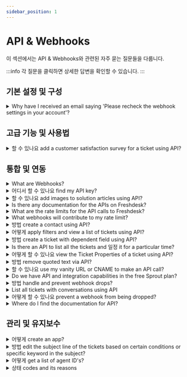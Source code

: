 ```yaml
---
sidebar_position: 1
---
```


# API &amp; Webhooks

이 섹션에서는 API &amp; Webhooks와 관련된 자주 묻는 질문들을 다룹니다.

:::info
각 질문을 클릭하면 상세한 답변을 확인할 수 있습니다.
:::


## 기본 설정 및 구성

<details>
<summary>Why have I received an email saying 'Please recheck the webhook settings in your account'?</summary>

<p ><span style={{ fontSize: "16px" }}>This is a notification email that is auto-generated when a Webhook which is triggered from your account fails. This Webhook might be a part of the automations or from your server. </span></p><p ><br /></p><p ><span style={{ fontSize: "16px" }}>When you set-up webhooks, you would have entered an incorrect URL or the content in the script for webhooks might be incorrect. Please confirm that you have entered the right URL for those webhooks and verify if the rules are set correctly.</span></p>

</details>


## 고급 기능 및 사용법

<details>
<summary>할 수 있나요 add a customer satisfaction survey for a ticket using API?</summary>

<p>Yes, here is the the API documentation for creating a Satisfaction Survey: <a href="https://developer.freshdesk.com/api/#create_satisfaction_rating" rel="noreferrer">https://developer.freshdesk.com/api/#create_satisfaction_rating</a>. </p><p><br /></p><p>The endpoint api/v2/tickets/[ticket_id]/satisfaction_ratings is the one for creating a satisfaction rating using APIs.</p><p><br /></p>

</details>


## 통합 및 연동

<details>
<summary>What are Webhooks?</summary>

<p ><span style={{ fontSize: "16px" }}>A Webhook is a callback to an application or web service that is triggered when a specific event occurs. That means you can set up a Webhook to look for a specific update, change or action to occur in your Helpdesk and it will automatically push the information you specify to the application you want. In simple words, two applications communicate using Webhooks.<br />Webhooks can be triggered via the automation rules that run on ticket creation and rules that run on ticket updates in Freshdesk.</span></p><p ><br /></p>

</details>

<details>
<summary>어디서 할 수 있나요 find my API key?</summary>

<p class="article_note" ><strong>Note:&nbsp;</strong>If your account is on the <strong>Sprout</strong> plan, the API key and the API functionality will NOT be available.</p><p ><br /></p><p >An API key is a unique alphanumeric identifier, for each agent on your Freshdesk Account. Irrespective of which version of <strong>Freshdesk's APIs</strong> you use, you will need to provide either your username and password combination or your API key for authorization when making API calls by triggering webhooks. Here's how you can retrieve your API key:</p><ul ><li>Login to your Freshdesk Account</li><li>Click on your profile picture icon on the top right corner and select <strong>Profile Settings</strong></li></ul><p ><br /></p><p ><img class="fr-dib fr-bordered" src="#" style={{ fontSize: "16px" }} /></p><p ><br /></p><ul ><li>On the right pane, you will find the <strong>API Key</strong></li><li>Copy-paste this as required to authenticate third-party solutions</li></ul><p><br /></p><p dir="ltr"><span dir="ltr" style={{ fontSize: "16px" }}>Please ensure that you are the administrator/account administrator to perform helpdesk activities using the API. Keep in mind that the API keys for admin/account admin are based on role capabilities. For example, the account admin API is required to install an app from the marketplace or for any integration, while the admin's API can be used for any ticketing-related activities. If you encounter any issues finding your API key under your profile, kindly log in to your helpdesk from a different browser or clear the cache or cookies from your existing browser. Then, log in if needed and navigate through your profile settings to find your API key.</span></p>

</details>

<details>
<summary>할 수 있나요 add images to solution articles using API?</summary>

<p><span >Yes, you can add inline images to your solution articles using API. Refer to the sample code given below :</span></p>

```json
{
  "description":"Test Article <img src='https://snag.gy/0vVeuf.jpg' alt='Smiley face'>",
  "status":2,
  "title":"Solutions API",
  "type":1
}
```

<p>Note: Please ensure that the image should be hosted in a public location. </p><p></p><p><br /></p>

</details>

<details>
<summary>Is there any documentation for the APIs on Freshdesk?</summary>

<p><span style={{ fontSize: "16px" }}>Please visit <a href="http://developer.freshdesk.com/api" rel="noreferrer">http://developer.freshdesk.com/api</a> for API documentation.</span></p>

</details>

<details>
<summary>What are the rate limits for the API calls to Freshdesk?</summary>

<p ><strong ><span style={{ fontSize: "16px" }}>Note:&nbsp;</span></strong><span style={{ fontSize: "16px" }}><span style={{ fontSize: "16px" }}><span style={{ fontSize: "16px" }}>The per-minute rate limiting is being rolled out in batches.</span></span></span></p><p style={{ fontSize: "16px" }}><span style={{ fontSize: "16px" }}><span style={{ fontSize: "16px" }}><span style={{ fontSize: "16px" }}><br /></span></span></span></p><p style={{ fontSize: "16px" }}><span style={{ fontSize: "16px" }}><span style={{ fontSize: "16px" }}><span style={{ fontSize: "16px" }}>The number of API calls you can make is based on your plan. This limit is applied to your account irrespective of the number of agents you have or IP addresses used to make the calls.&nbsp;</span></span></span></p><p style={{ fontSize: "16px" }}><span style={{ fontSize: "16px" }}><span style={{ fontSize: "16px" }}><span style={{ fontSize: "16px" }}><br /></span></span></span></p><p style={{ fontSize: "16px" }}><span style={{ fontSize: "16px" }}><span style={{ fontSize: "16px" }}><span style={{ fontSize: "16px" }}>We're currently moving all Freshdesk accounts from a per-hour limit to a per-minute limit. In this article, we'll give you details on both.&nbsp;</span></span></span></p><p style={{ fontSize: "16px" }}><span style={{ fontSize: "16px" }}><span style={{ fontSize: "16px" }}><span style={{ fontSize: "16px" }}><br /></span></span></span></p><p style={{ fontSize: "16px" }}><span style={{ fontSize: "16px" }}><span style={{ fontSize: "16px" }}><span style={{ fontSize: "16px" }}><strong style={{ fontSize: "16px" }}>Call limits per minute</strong></span></span></span></p><p style={{ fontSize: "16px" }}><span style={{ fontSize: "16px" }}><span style={{ fontSize: "16px" }}><span style={{ fontSize: "16px" }}><br /></span></span></span></p><table style={{ fontSize: "16px" }}><tbody style={{ fontSize: "16px" }}><tr style={{ fontSize: "16px" }}><td style={{ fontSize: "16px" }}><span style={{ fontSize: "16px" }}><span style={{ fontSize: "16px" }}><span style={{ fontSize: "16px" }}><strong dir="ltr" style={{ fontSize: "16px" }}>&nbsp;Plan</strong><br /></span><br /></span></span></td><td style={{ fontSize: "16px" }}><span style={{ fontSize: "16px" }}><span style={{ fontSize: "16px" }}><span style={{ fontSize: "16px" }}><strong dir="ltr" style={{ fontSize: "16px" }}>&nbsp; &nbsp; &nbsp;Calls per minute&nbsp;</strong></span><br /></span></span></td><td style={{ fontSize: "16px" }}><div style={{ fontSize: "16px" }}><span style={{ fontSize: "16px" }}><span style={{ fontSize: "16px" }}><span style={{ fontSize: "16px" }}><strong style={{ fontSize: "16px" }}>Maximum limit per endpoint</strong><br /></span><br /></span></span></div></td></tr><tr style={{ fontSize: "16px" }}><td style={{ fontSize: "16px" }}><span style={{ fontSize: "16px" }}><span style={{ fontSize: "16px" }}><span dir="ltr" style={{ fontSize: "16px" }}>Free</span><br /></span></span></td><td dir="ltr" style={{ fontSize: "16px" }}><span style={{ fontSize: "16px" }}><span style={{ fontSize: "16px" }}>0<br /></span></span></td><td style={{ fontSize: "16px" }}><span style={{ fontSize: "16px" }}><span style={{ fontSize: "16px" }}><span style={{ fontSize: "16px" }}><span dir="ltr" style={{ fontSize: "16px" }}>0</span><br /></span><br /></span></span></td></tr><tr style={{ fontSize: "16px" }}><td style={{ fontSize: "16px" }}><span style={{ fontSize: "16px" }}><span style={{ fontSize: "16px" }}><span dir="ltr" style={{ fontSize: "16px" }}><br />Growth</span><br /></span></span></td><td style={{ fontSize: "16px" }}><span style={{ fontSize: "16px" }}><span style={{ fontSize: "16px" }}><span dir="ltr" style={{ fontSize: "16px" }}>200</span><br /></span></span></td><td style={{ fontSize: "16px" }}><span style={{ fontSize: "16px" }}><span style={{ fontSize: "16px" }}><span style={{ fontSize: "16px" }}><span dir="ltr" style={{ fontSize: "16px" }}>Ticket Create - 80</span><br /><span dir="ltr" style={{ fontSize: "16px" }}>Ticket Update - 80</span><br /><span dir="ltr" style={{ fontSize: "16px" }}>Tickets List - 20</span><br /><span dir="ltr" style={{ fontSize: "16px" }}>Contacts List - 20</span><br /></span><br /></span></span></td></tr><tr style={{ fontSize: "16px" }}><td style={{ fontSize: "16px" }}><span style={{ fontSize: "16px" }}><span style={{ fontSize: "16px" }}><span dir="ltr" style={{ fontSize: "16px" }}>Pro</span><br /></span></span></td><td style={{ fontSize: "16px" }}><span style={{ fontSize: "16px" }}><span style={{ fontSize: "16px" }}><span style={{ fontSize: "16px" }}>400</span><br /></span></span></td><td style={{ fontSize: "16px" }}><span style={{ fontSize: "16px" }}><span style={{ fontSize: "16px" }}><span style={{ fontSize: "16px" }}><span style={{ fontSize: "16px" }}>Ticket Create - 160</span><br /><span style={{ fontSize: "16px" }}>Ticket Update - 160</span><br /><span style={{ fontSize: "16px" }}>Tickets List - 100</span><br /><span style={{ fontSize: "16px" }}>Contacts List - 100</span><br /></span><br /></span></span></td></tr><tr style={{ fontSize: "16px" }}><td style={{ fontSize: "16px" }}><span style={{ fontSize: "16px" }}><span style={{ fontSize: "16px" }}><span dir="ltr" style={{ fontSize: "16px" }}>Enterprise</span><br /></span></span></td><td style={{ fontSize: "16px" }}><span style={{ fontSize: "16px" }}><span style={{ fontSize: "16px" }}><span style={{ fontSize: "16px" }}>700</span><br /></span></span></td><td style={{ fontSize: "16px" }}><span style={{ fontSize: "16px" }}><span style={{ fontSize: "16px" }}><span style={{ fontSize: "16px" }}><span style={{ fontSize: "16px" }}>Ticket Create - 280</span><br /><span style={{ fontSize: "16px" }}>Ticket Update - 280</span><br /><span style={{ fontSize: "16px" }}>Tickets List - 200</span><br /><span style={{ fontSize: "16px" }}>Contacts List - 200</span><br /></span><br /></span></span></td></tr></tbody></table><p style={{ fontSize: "16px" }}><span style={{ fontSize: "16px" }}><span style={{ fontSize: "16px" }}><span style={{ fontSize: "16px" }}><br /></span></span></span></p><p style={{ fontSize: "16px" }}><span style={{ fontSize: "16px" }}><span style={{ fontSize: "16px" }}><span style={{ fontSize: "16px" }}><br /></span></span></span></p><p style={{ fontSize: "16px" }}><span style={{ fontSize: "16px" }}><span style={{ fontSize: "16px" }}><span style={{ fontSize: "16px" }}>For more details, visit our <a href="https://developers.freshdesk.com/api/" style={{ fontSize: "16px" }}>developer portal</a>.</span></span></span></p><p style={{ fontSize: "16px" }}><span style={{ fontSize: "16px" }}><span style={{ fontSize: "16px" }}><span style={{ fontSize: "16px" }}><br /></span></span></span></p><p style={{ fontSize: "16px" }}><span style={{ fontSize: "16px" }}><span style={{ fontSize: "16px" }}><span style={{ fontSize: "16px" }}>If you are looking to increase your API limit, or move to the per-minute limiting, please drop an email to support@freshdesk.com with details on your use-case and we'll help you sort this out.</span></span></span></p><p style={{ fontSize: "16px" }}><span style={{ fontSize: "16px" }}><span style={{ fontSize: "16px" }}><strong style={{ fontSize: "16px" }}><br /></strong></span></span></p><p style={{ fontSize: "16px" }}><span dir="ltr" style={{ fontSize: "16px" }}><strong dir="ltr"><span style={{ fontSize: "16px" }}>Please note: For every trial period the API limit is 50 per minute.</span></strong></span></p>

</details>

<details>
<summary>What webhooks will contribute to my rate limit?</summary>

<p><span style={{ fontSize: "16px" }}>Any webhook you have set up on your Freshdesk - be it in an automation rule, or an external webhooks ( like Zapier or TimeCamp) - will contribute towards adding to the API calls resulting in meeting with your rate limits.</span></p>

</details>

<details>
<summary>방법 create a contact using API?</summary>

<p >Refer this <a href="https://developer.freshdesk.com/api/#create_contact" rel="noreferrer noopener" target="_blank">link</a> to get detailed information on creating a contact using API.</p>

</details>

<details>
<summary>어떻게 apply filters and view a list of tickets using API?</summary>

<p ><span style={{ fontSize: "16px" }}>You can view the tickets from a custom ticket list view, using API. You could make use of v1 of API to have this done. Please refer to this </span><a href="https://freshdesk.com/api#view_all_ticket"><span style={{ fontSize: "16px" }}>documentation</span></a><span style={{ fontSize: "16px" }}> for detailed information on the same.</span></p>

</details>

<details>
<summary>방법 create a ticket with dependent field using API?</summary>

<p >You can use <strong>Create ticket with custom fields</strong> commands via API as given in this <a href="https://developer.freshdesk.com/api/#create_ticket" rel="noreferrer noopener" target="_blank">link</a> to create a ticket with dependent field using API.</p>

</details>

<details>
<summary>Is there an API to list all the tickets and 일정 it for a particular time?</summary>

<p>You could list all tickets on a periodic basis. The API documentation would be available at <a href="http://developer.freshdesk.com/api/#list_all_tickets" rel="noreferrer">http://developer.freshdesk.com/api/#list_all_tickets</a>. </p><p><br /></p><p><strong>Note:</strong> An automated script has to be run at your end to run this API call at a <em><strong>specified time interval.</strong></em></p>

</details>

<details>
<summary>어떻게 할 수 있나요 view the Ticket Properties of a ticket using API?</summary>

<p>You could use the API to "View a Ticket" and as part of the response, you would be able to receive the Tag added to the ticket.</p><p><br /></p><p><strong>Command</strong><strong>:</strong> Get</p><p><strong>Callback U</strong><strong>R</strong><strong>L : </strong>/api/v2/tickets/[id]</p><p><strong>Sample Curl : </strong>curl -v -u username:password -H "Content-Type: application/json" -X GET '<a href="https://domain.freshdesk.com/api/v2/tickets/20" rel="noreferrer">https://domain.freshdesk.com/api/v2/tickets/20</a>'</p>

</details>

<details>
<summary>방법 remove quoted text via API?</summary>

<p>You can use this command below to remove the quoted text through API:</p><p>client.interface.trigger("click", {id: "delete_quoted_text"}) </p>

</details>

<details>
<summary>할 수 있나요 use my vanity URL or CNAME to make an API call?</summary>

<p ><span style={{ fontSize: "16px" }}>As of now, the V2 of Freshdesk's API supports only the Freshdesk URL on HTTPs. Making calls using the vanity URL isn't supported.</span></p>

</details>

<details>
<summary>Do we have API and integration capabilities in the free Sprout plan?</summary>

<p >No, the access to Freshdesk APIs and the integration capabilities is not available in the free Sprout plan. It will be <strong>available from the Blossom plan onwards.</strong></p><p ><br /></p><p >Please refer <a href="https://freshdesk.com/helpdesk-features" rel="noopener noreferrer" target="_blank">here</a> for the detailed feature comparison chart.</p>

</details>

<details>
<summary>방법 handle and prevent webhook drops?</summary>

<p dir="ltr" style={{ fontSize: "16px" }}><span dir="ltr" style={{ fontSize: "16px" }}>A Webhook is a&nbsp;</span><span style={{ fontSize: "16px" }}><span style={{ fontSize: "16px" }}>callback to an application or web service</span><span style={{ fontSize: "16px" }}>&nbsp;triggered when a specific event occurs. In case of a particular update, change, or action in your helpdesk, you can set up a Webhook to&nbsp;</span><span style={{ fontSize: "16px" }}>automatically push specific information to an application</span><span style={{ fontSize: "16px" }}>&nbsp;through Freshdesk automations - ticket creation and ticket update rules.</span></span></p><p style={{ fontSize: "16px" }}><span style={{ fontSize: "16px" }}><br /></span></p><p dir="ltr" style={{ fontSize: "16px" }}><span style={{ fontSize: "16px" }}><span style={{ fontSize: "16px" }}>You can configure as many Webhooks for event triggers as you want but execute them only based on the&nbsp;</span><a href="https://developer.freshdesk.com/api/#ratelimit" style={{ fontSize: "16px" }}><span style={{ fontSize: "16px" }}>API rate limit</span></a><span style={{ fontSize: "16px" }}>&nbsp;for your account. Any webhooks beyond that limit will be postponed to the next hour if you schedule more than the assigned call rate.&nbsp;</span></span></p><p dir="ltr" style={{ fontSize: "16px" }}><span style={{ fontSize: "16px" }}><span style={{ fontSize: "16px" }}>If the system postpones a webhook from execution for more than&nbsp;</span><span style={{ fontSize: "16px" }}>24 hours</span><span style={{ fontSize: "16px" }}>, Freshdesk drops the webhook and sends the following alert email to the helpdesk&nbsp;</span><span style={{ fontSize: "16px" }}>admin</span><span style={{ fontSize: "16px" }}>.</span></span></p><p style={{ fontSize: "16px" }}><span style={{ fontSize: "16px" }}><br /></span></p><p style={{ fontSize: "16px" }}><span style={{ fontSize: "16px" }}><br /></span></p><p style={{ fontSize: "16px" }}><span style={{ fontSize: "16px" }}><span style={{ fontSize: "16px" }}><img src="#" width="623.9999999999999" height="226.99123545752065" class="fr-fic fr-dii fr-bordered fr-shadow" style={{ fontSize: "16px" }} /></span></span></p><p style={{ fontSize: "16px" }}><span style={{ fontSize: "16px" }}><br /></span></p><p style={{ fontSize: "16px" }}><span style={{ fontSize: "16px" }}><br /></span></p><p style={{ fontSize: "16px" }}><span style={{ fontSize: "16px" }}><br /></span></p><p dir="ltr" style={{ fontSize: "16px" }}><span style={{ fontSize: "16px" }}><span style={{ fontSize: "16px" }}>Also, ensure to set-up webhooks with the correct URL and follow the proper syntax for the webhook content to avoid webhook failures during execution.</span></span></p><p style={{ fontSize: "16px" }}><span style={{ fontSize: "16px" }}><br /></span></p><p dir="ltr" style={{ fontSize: "16px" }}><span style={{ fontSize: "16px" }}><span style={{ fontSize: "16px" }}>Please reach out to&nbsp;</span><a href="mailto:support@freshdesk.com" style={{ fontSize: "16px" }}><span style={{ fontSize: "16px" }}>support@freshdesk.com</span></a><span dir="ltr" style={{ fontSize: "16px" }}>&nbsp;to learn more about setting up webhooks for your business use-case more efficiently and avoid failures by keeping them within the API rate limit.</span></span></p><p ><br /></p>

</details>

<details>
<summary>List all tickets with conversations using API</summary>

<p>You can use the API <a href="https://developers.freshdesk.com/api/#list_all_ticket_notes" rel="noreferrer">https://developers.freshdesk.com/api/#list_all_ticket_notes</a> to list all the conversations of a ticket. You can make use of a script to fetch the conversations of all the tickets as required. </p><p><br /></p><p>To know the tickets in which there are multiple conversations you can take an export of the tickets from the list view page. Choose the parameter 'Customer interaction' and if this is more than 1 it means the customer has replied to the ticket after creating it.</p>

</details>

<details>
<summary>어떻게 할 수 있나요 prevent a webhook from being dropped?</summary>

<p ><span style={{ fontSize: "16px" }}>A webhook would be dropped only if it exceeds the permitted API rate limit of your Freshdesk Account. Please write to support@freshdesk.com with details regarding the webhook and use-case for which you had set it up. One of our agents would get in contact with you to discuss on making this more efficient for you, after which you could trigger the webhooks and keep it within the rate limit.</span></p>

</details>

<details>
<summary>Where do I find the documentation for API?</summary>

<p>Freshdesk API documentation could be found under - <a href="https://developers.freshdesk.com/api" rel="noreferrer">https://developers.freshdesk.com/api</a>. Using the information available here, you would be able to build your own account specific API based on your business requirements.</p>

</details>


## 관리 및 유지보수

<details>
<summary>어떻게 create an app?</summary>

<p>To get information about creating different apps in Freshdesk you can refer to this documentation: <a href="https://developers.freshdesk.com/v2/docs/quick-start/" rel="noreferrer">https://developers.freshdesk.com/v2/docs/quick-start/</a></p>

</details>

<details>
<summary>방법 edit the subject line of the tickets based on certain conditions or specific keyword in the subject?</summary>

<p >This can be done using the API. Navigate to <strong dir="ltr">Admin &gt; Workflow &gt; Automations &gt; Ticket Creation &gt; New Rule</strong> and set up an automation rule as follows:</p><p ><br /><strong>Condition: </strong>Description contains "..........."</p><p ><br /></p><p ><strong>Action: </strong>Trigger a webhook<br /><br /><img src="#" style={{ fontSize: "16px" }} class="fr-fic fr-fil fr-dib" /></p><p ></p><p >Kindly refer to this<a href="https://developers.freshdesk.com/api/#update_ticket"> link</a> for more information on updating ticket details via API. Copy the code accordingly for changing the subject.</p><p ></p>

</details>

<details>
<summary>어떻게 get a list of agent ID's?</summary>

You can use our API to get a list of all the agents which would include the Agent's IDs as well. To know more about the same you can make use of <a href="https://developers.freshdesk.com/api/#list_all_agents" rel="noreferrer">https://developers.freshdesk.com/api/#list_all_agents</a>

</details>

<details>
<summary>상태 codes and its reasons</summary>

<p><span dir="ltr" style={{ fontSize: "16px" }}>In Freshdesk, error codes may appear during various interactions and processes, indicating specific issues or anomalies that need attention. Understanding these error codes and their reasons can help diagnose and resolve the underlying problems efficiently. Below are some common error codes encountered in Freshdesk and the reasons they may occur:</span></p><p style={{ fontSize: "16px" }}><span style={{ fontSize: "16px" }}><span style={{ fontSize: "16px" }}><span style={{ fontSize: "16px" }}><br /></span></span></span></p><table style={{ fontSize: "16px" }}><thead style={{ fontSize: "16px" }}><tr style={{ fontSize: "16px" }}><th style={{ fontSize: "16px" }}><span style={{ fontSize: "16px" }}><span style={{ fontSize: "16px" }}><span style={{ fontSize: "16px" }}>HTTP STATUS CODE</span></span></span></th><th style={{ fontSize: "16px" }}><span style={{ fontSize: "16px" }}><span style={{ fontSize: "16px" }}><span style={{ fontSize: "16px" }}>TEXT</span></span></span></th><th style={{ fontSize: "16px" }}><span style={{ fontSize: "16px" }}><span style={{ fontSize: "16px" }}><span style={{ fontSize: "16px" }}>DESCRIPTION</span></span></span></th></tr></thead><tbody style={{ fontSize: "16px" }}><tr><td dir="ltr" style={{ fontSize: "16px" }}><span style={{ fontSize: "16px" }}>200<br /></span></td><td dir="ltr" style={{ fontSize: "16px" }}><span style={{ fontSize: "16px" }}>OK<br /></span></td><td style={{ fontSize: "16px" }}><p dir="ltr" style={{ fontSize: "16px" }}><span style={{ fontSize: "16px" }}><span dir="ltr" style={{ fontSize: "16px" }}>The request was successful, and the server responded with the requested data.</span></span></p></td></tr><tr><td dir="ltr" style={{ fontSize: "16px" }}><span style={{ fontSize: "16px" }}>201<br /></span></td><td dir="ltr" style={{ fontSize: "16px" }}><span style={{ fontSize: "16px" }}>Created<br /></span></td><td style={{ fontSize: "16px" }}><p dir="ltr" style={{ fontSize: "16px" }}><span style={{ fontSize: "16px" }}>The request was successful, and a new resource was created.</span></p></td></tr><tr><td dir="ltr" style={{ fontSize: "16px" }}><span style={{ fontSize: "16px" }}>204<br /></span></td><td dir="ltr" style={{ fontSize: "16px" }}><span style={{ fontSize: "16px" }}>No Content<br /></span></td><td dir="ltr" style={{ fontSize: "16px" }}><span style={{ fontSize: "16px" }}>The request was successful, but there is no content to send in the response.<br /></span></td></tr><tr style={{ fontSize: "16px" }}><td style={{ fontSize: "16px" }}><span style={{ fontSize: "16px" }}><span style={{ fontSize: "16px" }}><span style={{ fontSize: "16px" }}>400</span></span></span></td><td style={{ fontSize: "16px" }}><span style={{ fontSize: "16px" }}><span style={{ fontSize: "16px" }}><span style={{ fontSize: "16px" }}>Client or Validation Error</span></span></span></td><td style={{ fontSize: "16px" }}><span style={{ fontSize: "16px" }}><span style={{ fontSize: "16px" }}><span style={{ fontSize: "16px" }}>The request body/query string is not in the correct format. For example, the <a href="http://developer.freshdesk.com/api/#create_ticket" style={{ fontSize: "16px" }} target="_blank">Create a ticket</a> API requires the <strong style={{ fontSize: "16px" }}>requester_id</strong> field to be sent as part of the request and if it is missing, this status code is returned.</span></span></span></td></tr><tr style={{ fontSize: "16px" }}><td style={{ fontSize: "16px" }}><span style={{ fontSize: "16px" }}><span style={{ fontSize: "16px" }}><span style={{ fontSize: "16px" }}>401</span></span></span></td><td style={{ fontSize: "16px" }}><span style={{ fontSize: "16px" }}><span style={{ fontSize: "16px" }}><span style={{ fontSize: "16px" }}>Authentication Failure</span></span></span></td><td style={{ fontSize: "16px" }}><span style={{ fontSize: "16px" }}><span style={{ fontSize: "16px" }}><span style={{ fontSize: "16px" }}>Indicates that the <strong style={{ fontSize: "16px" }}>Authorization</strong> header is either missing or incorrect. You can learn more about the Authorization header <a href="http://developer.freshdesk.com/api/#authentication" style={{ fontSize: "16px" }} target="_blank">here.</a></span></span></span></td></tr><tr style={{ fontSize: "16px" }}><td style={{ fontSize: "16px" }}><span style={{ fontSize: "16px" }}><span style={{ fontSize: "16px" }}><span style={{ fontSize: "16px" }}>403</span></span></span></td><td style={{ fontSize: "16px" }}><span style={{ fontSize: "16px" }}><span style={{ fontSize: "16px" }}><span style={{ fontSize: "16px" }}>Access Denied</span></span></span></td><td style={{ fontSize: "16px" }}><span style={{ fontSize: "16px" }}><span style={{ fontSize: "16px" }}><span style={{ fontSize: "16px" }}>This indicates that the agent whose credentials were used in making this request was not authorized to perform this API call. It could be that this API call requires admin level credentials or perhaps the Freshdesk portal doesn't have the corresponding feature enabled. It could also indicate that the user has reached the maximum number of failed login attempts or that the account has reached the maximum number of agents</span></span></span></td></tr><tr style={{ fontSize: "16px" }}><td style={{ fontSize: "16px" }}><span style={{ fontSize: "16px" }}><span style={{ fontSize: "16px" }}><span style={{ fontSize: "16px" }}>404</span></span></span></td><td style={{ fontSize: "16px" }}><span style={{ fontSize: "16px" }}><span style={{ fontSize: "16px" }}><span style={{ fontSize: "16px" }}>Requested Resource not Found</span></span></span></td><td style={{ fontSize: "16px" }}><span style={{ fontSize: "16px" }}><span style={{ fontSize: "16px" }}><span style={{ fontSize: "16px" }}>This status code is returned when the request contains invalid ID/Freshdesk domain in the URL or an invalid URL itself. For example, an API call to retrieve a ticket with an invalid ID will return a HTTP 404 status code to let you know that no such ticket exists.</span></span></span></td></tr><tr style={{ fontSize: "16px" }}><td style={{ fontSize: "16px" }}><span style={{ fontSize: "16px" }}><span style={{ fontSize: "16px" }}><span style={{ fontSize: "16px" }}>405</span></span></span></td><td style={{ fontSize: "16px" }}><span style={{ fontSize: "16px" }}><span style={{ fontSize: "16px" }}><span style={{ fontSize: "16px" }}>Method not allowed</span></span></span></td><td style={{ fontSize: "16px" }}><span style={{ fontSize: "16px" }}><span style={{ fontSize: "16px" }}><span style={{ fontSize: "16px" }}>This API request used the wrong HTTP verb/method. For example, an API PUT request on /api/v2/tickets endpoint will return a HTTP 405 as /api/v2/tickets allows only GET and POST requests.</span></span></span></td></tr><tr style={{ fontSize: "16px" }}><td style={{ fontSize: "16px" }}><span style={{ fontSize: "16px" }}><span style={{ fontSize: "16px" }}><span style={{ fontSize: "16px" }}>406</span></span></span></td><td style={{ fontSize: "16px" }}><span style={{ fontSize: "16px" }}><span style={{ fontSize: "16px" }}><span style={{ fontSize: "16px" }}>Unsupported Accept Header</span></span></span></td><td style={{ fontSize: "16px" }}><span style={{ fontSize: "16px" }}><span style={{ fontSize: "16px" }}><span style={{ fontSize: "16px" }}>Only <strong style={{ fontSize: "16px" }}>application/json</strong> and <strong style={{ fontSize: "16px" }}>*/*</strong> are supported.<br />When uploading files multipart/form-data is supported.</span></span></span></td></tr><tr style={{ fontSize: "16px" }}><td style={{ fontSize: "16px" }}><span style={{ fontSize: "16px" }}><span style={{ fontSize: "16px" }}><span style={{ fontSize: "16px" }}>409</span></span></span></td><td style={{ fontSize: "16px" }}><span style={{ fontSize: "16px" }}><span style={{ fontSize: "16px" }}><span style={{ fontSize: "16px" }}>Inconsistent/Conflicting State</span></span></span></td><td style={{ fontSize: "16px" }}><span style={{ fontSize: "16px" }}><span style={{ fontSize: "16px" }}><span style={{ fontSize: "16px" }}>The resource that is being created/updated is in an inconsistent or conflicting state. For example, if you attempt to <a href="http://developer.freshdesk.com/api/#create_user" style={{ fontSize: "16px" }} target="_blank">Create a Contact</a> with an email that is already associated with an existing user, this code will be returned.</span></span></span></td></tr><tr style={{ fontSize: "16px" }}><td style={{ fontSize: "16px" }}><span style={{ fontSize: "16px" }}><span style={{ fontSize: "16px" }}><span style={{ fontSize: "16px" }}>415</span></span></span></td><td style={{ fontSize: "16px" }}><span style={{ fontSize: "16px" }}><span style={{ fontSize: "16px" }}><span style={{ fontSize: "16px" }}>Unsupported Content-type</span></span></span></td><td style={{ fontSize: "16px" }}><span style={{ fontSize: "16px" }}><span style={{ fontSize: "16px" }}><span style={{ fontSize: "16px" }}>Content type <strong style={{ fontSize: "16px" }}>application/xml</strong> is not supported. Only <strong style={{ fontSize: "16px" }}>application/json</strong> is supported.</span></span></span></td></tr><tr style={{ fontSize: "16px" }}><td style={{ fontSize: "16px" }}><span style={{ fontSize: "16px" }}><span style={{ fontSize: "16px" }}><span style={{ fontSize: "16px" }}>429</span></span></span></td><td style={{ fontSize: "16px" }}><span style={{ fontSize: "16px" }}><span style={{ fontSize: "16px" }}><span style={{ fontSize: "16px" }}>Rate Limit Exceeded</span></span></span></td><td style={{ fontSize: "16px" }}><span style={{ fontSize: "16px" }}><span style={{ fontSize: "16px" }}><span style={{ fontSize: "16px" }}>The API rate limit allotted for your Freshdesk domain has been exhausted.</span></span></span></td></tr><tr style={{ fontSize: "16px" }}><td style={{ fontSize: "16px" }}><span style={{ fontSize: "16px" }}><span style={{ fontSize: "16px" }}><span style={{ fontSize: "16px" }}>500</span></span></span></td><td style={{ fontSize: "16px" }}><span style={{ fontSize: "16px" }}><span style={{ fontSize: "16px" }}><span style={{ fontSize: "16px" }}>Unexpected Server Error</span></span></span></td><td style={{ fontSize: "16px" }}><span style={{ fontSize: "16px" }}><span style={{ fontSize: "16px" }}><span style={{ fontSize: "16px" }}>Phew!! You can't do anything more here. This indicates an error at Freshdesk's side. Please <a href="mailto:support@freshdesk.com" style={{ fontSize: "16px" }} target="_blank">email us</a> your API script along with the response headers. We will reach you out to you and fix this ASAP.</span></span></span></td></tr><tr><td dir="ltr" style={{ fontSize: "16px" }}><span style={{ fontSize: "16px" }}>502</span></td><td dir="ltr" style={{ fontSize: "16px" }}><span style={{ fontSize: "16px" }}>Bad Gateway</span></td><td style={{ fontSize: "16px" }}><p dir="ltr" style={{ fontSize: "16px" }}><span style={{ fontSize: "16px" }}><span style={{ fontSize: "16px" }}>The server, while acting as a gateway or proxy, received an invalid response from the upstream server.</span></span></p></td></tr><tr><td dir="ltr" style={{ fontSize: "16px" }}><span style={{ fontSize: "16px" }}>503<br /></span></td><td dir="ltr" style={{ fontSize: "16px" }}><span style={{ fontSize: "16px" }}>Service Unavailable<br /></span></td><td style={{ fontSize: "16px" }}><p dir="ltr" style={{ fontSize: "16px" }}><span style={{ fontSize: "16px" }}>The server is not ready to handle the request, possibly due to maintenance or overload.</span></p></td></tr><tr><td dir="ltr" style={{ fontSize: "16px" }}><span style={{ fontSize: "16px" }}>504<br /></span></td><td style={{ fontSize: "16px" }}><span style={{ fontSize: "16px" }}>Gateway Timeout<br /></span></td><td style={{ fontSize: "16px" }}><span style={{ fontSize: "16px" }}>The server, while acting as a gateway or proxy, did not receive a timely response from the upstream server.<br /></span></td></tr></tbody></table><p style={{ fontSize: "16px" }}></p><p><span style={{ fontSize: "16px" }}><br /></span></p>

</details>

